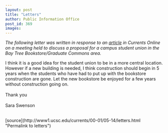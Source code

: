 ```yaml
---
layout: post
title: "Letters"
author: Public Information Office
post_id: 369
images:
---
```


<p>
  <i>The following letter was written in response to an <a href="../04-23/plaza.html">article</a> in Currents Online on a meeting held to discuss a proposal for a campus student union in the Bay Tree Bookstore/Graduate Commons area.</i>
</p>
<p>
  I think it is a good idea for the student union to be in a more central location. However if a new building is needed, I think construction should begin in 5 years when the students who have had to put up with the bookstore construction are gone. Let the new bookstore be enjoyed for a few years without construction going on.<br>
  <br>
  Thank you<br>
  <br>
  Sara Swenson<br>
  <br>
  </p>
[source](http://www1.ucsc.edu/currents/00-01/05-14/letters.html "Permalink to letters")
